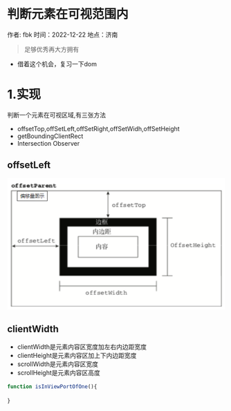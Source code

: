 # 判断元素在可视范围内

作者: fbk
时间：2022-12-22
地点：济南
>足够优秀再大方拥有

- 借着这个机会，复习一下dom
# 1.实现
判断一个元素在可视区域,有三张方法
- offsetTop,offSetLeft,offSetRight,offSetWidh,offSetHeight
- getBoundingClientRect
- Intersection Observer
## offsetLeft
![](../../assets/img/2022-12-22/offset.png)
## clientWidth
- clientWidth是元素内容区宽度加左右内边距宽度
- clientHeight是元素内容区加上下内边距宽度
- scrollWidth是元素内容区宽度
- scrollHeight是元素内容区高度
```js
function isInViewPortOfOne(){
    
}
```
